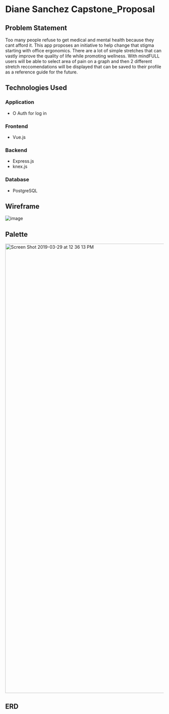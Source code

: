 # Diane Sanchez Capstone_Proposal

## Problem Statement

Too many people refuse to get medical and mental health because they cant afford it. This app proposes an initiative 
to help change that stigma starting with office ergonomics. There are a lot of simple stretches that can vastly improve the quality of life while promoting wellness. With mindFULL users will be able to select area of pain on a graph and then 2 different stretch reccomendations will be displayed that can be saved to their profile as a reference guide for the future.
## Technologies Used

### Application

- O Auth for log in

### Frontend
- Vue.js

### Backend
- Express.js
- knex.js

### Database
- PostgreSQL


## Wireframe
![image](https://user-images.githubusercontent.com/42956051/55254765-634d0800-521e-11e9-8d15-36397642a979.png)

## Palette
<img width="1428" alt="Screen Shot 2019-03-29 at 12 36 13 PM" src="https://user-images.githubusercontent.com/42956051/55255110-61d00f80-521f-11e9-9846-3b58b808ab76.png">

## ERD



